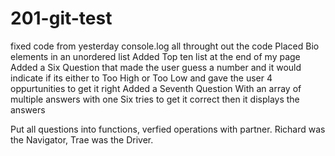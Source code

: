 # 201-git-test
fixed code from yesterday
console.log all throught out the code
Placed Bio elements in an unordered list 
Added Top ten list at the end of my page 
Added a Six Question that made the user guess a number and it would indicate if its either to Too High or Too Low and gave the user 4 oppurtunities to get it right
Added a Seventh Question With an array of multiple answers with one Six tries to get it correct then it displays the answers

Put all questions into functions, verfied operations with partner. Richard was the Navigator, Trae was the Driver.
